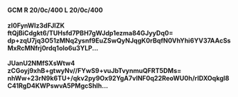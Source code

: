 #### GCM R 20/0c/400 L 20/0c/400
**zI0FynWIz3dFJlZK**<br/>**ftQjBiCdgkt6/TUHsfd7PBH7gWJdp1ezma84GJyyDq0=**<br/>**dp+zqU7jq3O51zMNq2ysnf9EuZSwQyNJqgK0rBqfN0VhYhi6YV37AAcSsMxRcMNfrj0rdq1olo6u3YLP...**<br/><br/>
**JUanU2NMfSXsWtw4**<br/>**zCGoyj9xhB+gtwyNv//FYwS9+vuJbTvynmuQFRT5DMs=**<br/>**nhWw+23rN9k6TU+/qkv2py9Ox92YgA7vlNF0q22ReoWU0h/rlDXOqkgl8C41RgD4KWPswvA5PMgcShIh...**